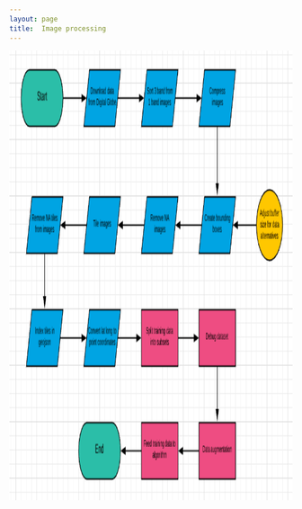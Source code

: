 ```yaml
---
layout: page
title:  Image processing
---
```


<img src="Process flow.png" class="img-responsive" alt="" width="1400" height="800" />
